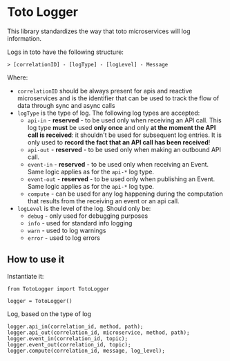 
# Toto Logger

This library standardizes the way that toto microservices will log information.

Logs in toto have the following structure:
```
> [correlationID] - [logType] - [logLevel] - Message
```
Where:
* `correlationID`   should be always present for apis and reactive microservices and is the identifier that can be used to track the flow of data through sync and async calls
* `logType`         is the type of log. The following log types are accepted:
   * `api-in`    - **reserved** - to be used only when receiving an API call. This log type **must** be used **only once** and only **at the moment the API call is received**: it shouldn't be used for subsequent log entries. It is only used to **record the fact that an API call has been received**!
   * `api-out`   - **reserved** - to be used only when making an outbound API call.
   * `event-in`  - **reserved** - to be used only when receiving an Event. Same logic applies as for the `api-*` log type.
   * `event-out` - **reserved** - to be used only when publishing an Event. Same logic applies as for the `api-*` log type.
   * `compute`   - can be used for any log happening during the computation that results from the receiving an event or an api call.
* `logLevel`        is the level of the log. Should only be:
   * `debug`    - only used for debugging purposes
   * `info`     - used for standard info logging
   * `warn`     - used to log warnings
   * `error`    - used to log errors

## How to use it
Instantiate it:
```
from TotoLogger import TotoLogger

logger = TotoLogger()
```

Log, based on the type of log
```
logger.api_in(correlation_id, method, path);
logger.api_out(correlation_id, microservice, method, path);
logger.event_in(correlation_id, topic);
logger.event_out(correlation_id, topic);
logger.compute(correlation_id, message, log_level);

```
